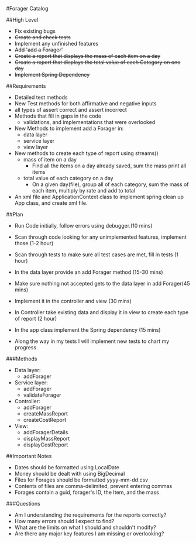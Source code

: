 #Forager Catalog

##High Level
- Fix existing bugs
- ~~Create and check tests~~
- Implement any unfinished features
- ~~Add 'add a Forager'~~
- ~~Create a report that displays the mass of each item on a day~~
- ~~Create a report that displays the total value of each Category on one day~~
- ~~Implement Spring Dependency~~

##Requirements
- Detailed test methods
- New Test methods for both affirmative and negative inputs
- all types of assert correct and assert incorrect
- Methods that fill in gaps in the code
  - validations, and implementations that were overlooked
- New Methods to implement add a Forager in:
  - data layer
  - service layer
  - view layer 
- New methods to create each type of report using streams()
  - mass of item on a day
    - Find all the items on a day already saved, sum the mass
      print all items
  - total value of each category on a day
    - On a given day(file), group all of each category, sum the
    mass of each item, multiply by rate and add to total
- An xml file and ApplicationContext class to implement spring
     clean up App class, and create xml file.

##Plan
- Run Code initially, follow errors using debugger.(10 mins) 
- Scan through code looking for any unimplemented features, implement those (1-2 hour)
- Scan through tests to make sure all test cases are met, fill in tests (1 hour)
- In the data layer provide an add Forager method (15-30 mins)
- Make sure nothing not accepted gets to the data layer in add Forager(45 mins)
- Implement it in the controller and view (30 mins)
- In Controller take existing data and display it in view to create
each type of report (2 hour)
- In the app class implement the Spring dependency (15 mins)

- Along the way in my tests I will implement new tests to chart my progress

###Methods
- Data layer:
  - addForager
- Service layer:
  - addForager
  - validateForager
- Controller:
  - addForager
  - createMassReport
  - createCostReport
- View:
  - addForagerDetails
  - displayMassReport
  - displayCostReport

##Important Notes
- Dates should be formatted using LocalDate
- Money should be dealt with using BigDecimal
- Files for Forages should be formatted yyyy-mm-dd.csv
- Contents of files are comma-delimited, prevent entering commas
- Forages contain a guid, forager's ID, the Item, and the mass

###Questions
- Am I understanding the requirements for the reports correctly?
- How many errors should I expect to find?
- What are the limits on what I should and shouldn't modify?
- Are there any major key features I am missing or overlooking?



